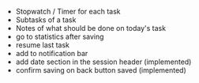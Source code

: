 - Stopwatch / Timer for each task
- Subtasks of a task
- Notes of what should be done on today's task
- go to statistics after saving
- resume last task
- add to notification bar
- add date section in the session header (implemented)
- confirm saving on back button saved (implemented)